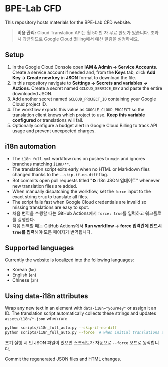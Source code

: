 # BPE-Lab CFD

This repository hosts materials for the BPE-Lab CFD website.

> **비용 관리:**
> Cloud Translation API는 월 50 만 자 무료 한도가 있습니다. 초과 시 과금되므로 Google Cloud Billing에서 예산 알림을 설정하세요.

## Setup

1. In the Google Cloud Console open **IAM & Admin → Service Accounts**. Create a service account if needed and, from the **Keys** tab, click **Add Key → Create new key** in **JSON** format to download the file.
2. In this repository navigate to **Settings → Secrets and variables → Actions**. Create a secret named `GCLOUD_SERVICE_KEY` and paste the entire downloaded JSON.
3. Add another secret named `GCLOUD_PROJECT_ID` containing your Google Cloud project ID.
4. The workflow exports this value as `GOOGLE_CLOUD_PROJECT` so the translation client knows which project to use. **Keep this variable configured** or translations will fail.
5. Optionally configure a budget alert in Google Cloud Billing to track API usage and prevent unexpected charges.

## i18n automation

* The `i18n_full.yml` workflow runs on pushes to `main` and ignores branches
  matching `i18n/**`.
* The translation script exits early when no HTML or Markdown files changed
  thanks to the `--skip-if-no-diff` flag.
* Bot commits open pull requests titled "♻️ i18n JSON 업데이트" whenever new
  translation files are added.
* When manually dispatching the workflow, set the `force` input to the exact
  string `true` to translate all files.
* The script fails fast when Google Cloud credentials are invalid so missing
  translations are easy to spot.
* 처음 번역을 수행할 때는 GitHub Actions에서 `force: true`를 입력하고 워크플로를 실행한다.
* 처음 번역할 때는 GitHub Actions에서 **Run workflow → force 입력란에 반드시 `true`를 입력**해야 모든 페이지가 번역됩니다.


## Supported languages

Currently the website is localized into the following languages:

- Korean (`ko`)
- English (`en`)
- Chinese (`zh`)


## Using data-i18n attributes

Wrap any new text in an element with `data-i18n="yourKey"` or assign it an ID.
The translation script automatically collects these strings and updates
`assets/i18n/*.json` when run:

```bash
python scripts/i18n_full_auto.py --skip-if-no-diff
python scripts/i18n_full_auto.py --force  # when initial translations are missing
```

초기 실행 시 빈 JSON 파일이 있으면 스크립트가 자동으로 `--force` 모드로 동작합니다.

Commit the regenerated JSON files and HTML changes.
